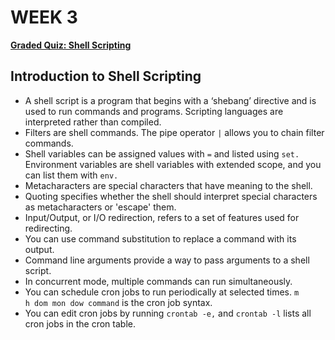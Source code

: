 # WEEK 3

[**Graded Quiz: Shell Scripting**](./Graded%20Quiz%20Shell%20Scripting.pdf)

## ****Introduction to Shell Scripting****

- A shell script is a program that begins with a ‘shebang’ directive and is used to run commands and programs. Scripting languages are interpreted rather than compiled.
- Filters are shell commands. The pipe operator `|` allows you to chain filter commands.
- Shell variables can be assigned values with `=` and listed using `set.` Environment variables are shell variables with extended scope, and you can list them with `env.`
- Metacharacters are special characters that have meaning to the shell.
- Quoting specifies whether the shell should interpret special characters as metacharacters or 'escape' them.
- Input/Output, or I/O redirection, refers to a set of features used for redirecting.
- You can use command substitution to replace a command with its output.
- Command line arguments provide a way to pass arguments to a shell script.
- In concurrent mode, multiple commands can run simultaneously.
- You can schedule cron jobs to run periodically at selected times. `m h dom mon dow command` is the cron job syntax.
- You can edit cron jobs by running `crontab -e,` and `crontab -l` lists all cron jobs in the cron table.